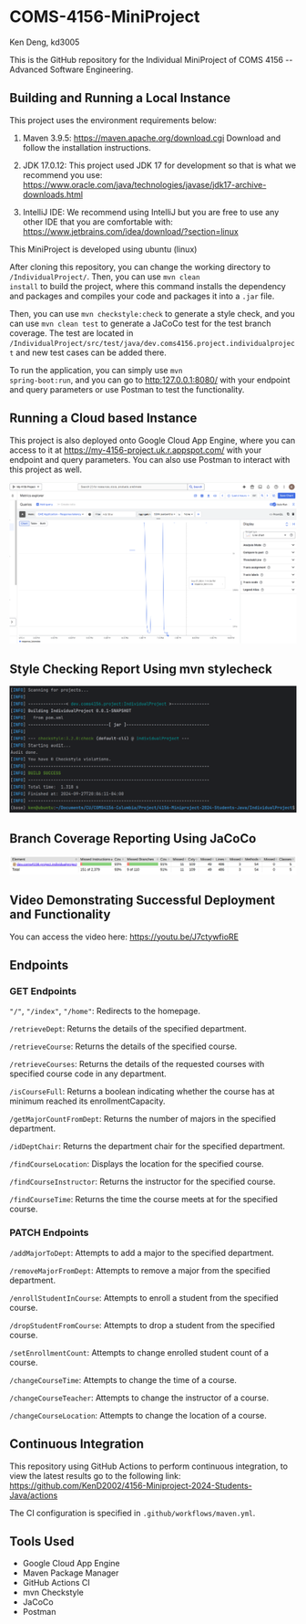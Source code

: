 # COMS-4156-MiniProject

Ken Deng, kd3005

This is the GitHub repository for the Individual MiniProject of COMS 4156 -- 
Advanced Software Engineering.

## Building and Running a Local Instance

This project uses the environment requirements below:

1.  Maven 3.9.5: https://maven.apache.org/download.cgi Download and follow the 
installation instructions.
    
2. JDK 17.0.12: This project used JDK 17 for development so that is what we 
recommend you use: https://www.oracle.com/java/technologies/javase/jdk17-archive-downloads.html
    
3. IntelliJ IDE: We recommend using IntelliJ but you are free to use any
other IDE that you are comfortable with: https://www.jetbrains.com/idea/download/?section=linux

This MiniProject is developed using ubuntu (linux)

After cloning this repository, you can change the working directory to <code>
/IndividualProject/</code>. Then, you can use <code>mvn clean install</code> to
build the project, where this command installs the dependency and packages and
compiles your code and packages it into a <code>.jar</code> file.

Then, you can use <code>mvn checkstyle:check</code> to generate a style check, and
you can use <code>mvn clean test</code> to generate a JaCoCo test for the test
branch coverage. The test are located in 
<code>/IndividualProject/src/test/java/dev.coms4156.project.individualproject</code>
and new test cases can be added there.

To run the application, you can simply use <code>mvn spring-boot:run</code>, and
you can go to [http:127.0.0.1:8080/]() with your endpoint and query parameters or use
Postman to test the functionality.


## Running a Cloud based Instance

This project is also deployed onto Google Cloud App Engine, where you can access
to it at https://my-4156-project.uk.r.appspot.com/ with your endpoint and query
parameters. You can also use Postman to interact with this project as well.

![gcloud_metrics_report.png](IndividualProject/report/gcloud_metrics_report.png)

## Style Checking Report Using mvn stylecheck

![mvn_stylecheck.png](IndividualProject/report/mvn_stylecheck.png)

## Branch Coverage Reporting Using JaCoCo

![jacoco_coveragecheck.png](IndividualProject/report/jacoco_coveragecheck.png)

## Video Demonstrating Successful Deployment and Functionality

You can access the video here: https://youtu.be/J7ctywfioRE

## Endpoints

### GET Endpoints

<code>"/"</code>, <code>"/index"</code>, <code>"/home"</code>: Redirects to
the homepage.

<code>/retrieveDept</code>: Returns the details of the specified department.

<code>/retrieveCourse</code>: Returns the details of the specified course.

<code>/retrieveCourses</code>: Returns the details of the requested courses
with specified
course code in any department.

<code>/isCourseFull</code>: Returns a boolean indicating whether the course
has at minimum reached its enrollmentCapacity.

<code>/getMajorCountFromDept</code>: Returns the number of majors in the
specified department.

<code>/idDeptChair</code>: Returns the department chair for the specified
department.

<code>/findCourseLocation</code>: Displays the location for the specified
course.

<code>/findCourseInstructor</code>: Returns the instructor for the specified
course.

<code>/findCourseTime</code>: Returns the time the course meets at for the
specified course.

### PATCH Endpoints

<code>/addMajorToDept</code>: Attempts to add a major to the specified
department.

<code>/removeMajorFromDept</code>: Attempts to remove a major from the
specified department.

<code>/enrollStudentInCourse</code>: Attempts to enroll a student from
the specified course.

<code>/dropStudentFromCourse</code>: Attempts to drop a student from
the specified course.

<code>/setEnrollmentCount</code>: Attempts to change enrolled student
count of a course.

<code>/changeCourseTime</code>: Attempts to change the time of a course.

<code>/changeCourseTeacher</code>: Attempts to change the instructor of
a course.

<code>/changeCourseLocation</code>: Attempts to change the location of
a course.

## Continuous Integration

This repository using GitHub Actions to perform continuous integration,
to view the latest results go to the following link:
https://github.com/KenD2002/4156-Miniproject-2024-Students-Java/actions

The CI configuration is specified in <code>.github/workflows/maven.yml</code>.

## Tools Used

* Google Cloud App Engine
* Maven Package Manager
* GitHub Actions CI
* mvn Checkstyle
* JaCoCo
* Postman

